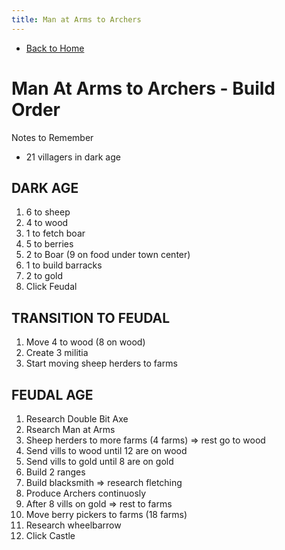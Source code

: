 ```yaml
---
title: Man at Arms to Archers
---
```

 
 - [Back to Home](README.md)

# Man At Arms to Archers - Build Order

Notes to Remember
- 21 villagers in dark age


## DARK AGE
1. 6 to sheep
2. 4 to wood
3. 1 to fetch boar
4. 5 to berries
5. 2 to Boar (9 on food under town center)
6. 1 to build barracks
7. 2 to gold
8. Click Feudal

## TRANSITION TO FEUDAL
1. Move 4 to wood (8 on wood)
2. Create 3 militia
3. Start moving sheep herders to farms

## FEUDAL AGE
1. Research Double Bit Axe
2. Rsearch Man at Arms
3. Sheep herders to more farms (4 farms) => rest go to wood
4. Send vills to wood until 12 are on wood
5. Send vills to gold until 8 are on gold
6. Build 2 ranges
7. Build blacksmith => research fletching
8. Produce Archers continuosly
9. After 8 vills on gold => rest to farms
10. Move berry pickers to farms
(18 farms)
11. Research wheelbarrow
12. Click Castle 


